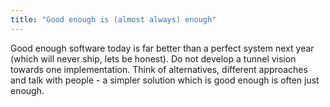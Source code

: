 ```yaml
---
title: "Good enough is (almost always) enough"
---
```


Good enough software today is far better than a perfect system next year (which will never ship, lets be honest). Do not develop a tunnel vision towards one implementation. Think of alternatives, different approaches and talk with people - a simpler solution which is good enough is often just enough.
